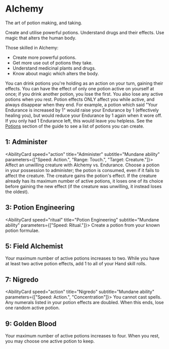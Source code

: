 # Alchemy

The art of potion making, and taking.

Create and utilise powerful potions. Understand drugs and their effects. Use magic that alters the human body.

Those skilled in Alchemy:

- Create more powerful potions.
- Get more use out of potions they take.
- Understand medicinal plants and drugs.
- Know about magic which alters the body.

You can drink potions you're holding as an action on your turn, gaining their effects. You can have the effect of only one potion active on yourself at once; if you drink another potion, you lose the first. You also lose any active potions when you rest.
Potion effects ONLY affect you while active, and always disappear when they end. For example, a potion which said "Your Endurance is increased by 1" would raise your Endurance by 1 (effectively healing you), but would reduce your Endurance by 1 again when it wore off. If you only had 1 Endurance left, this would leave you helpless.
See the [Potions](/potions) section of the guide to see a list of potions you can create.

## 1: Administer

<AbilityCard
speed="action"
title="Administer"
subtitle="Mundane ability"
parameters={["Speed: Action.", "Range: Touch.", "Target: Creature."]}>
Affect an unwilling creature with Alchemy vs. Endurance. Choose a potion in your possession to administer; the potion is consumed, even if it fails to affect the creature. The creature gains the potion's effect. If the creature already has its maximum number of active potions, it loses one of its choice before gaining the new effect (if the creature was unwilling, it instead loses the oldest).
</AbilityCard>

## 3: Potion Engineering

<AbilityCard
speed="ritual"
title="Potion Engineering"
subtitle="Mundane ability"
parameters={["Speed: Ritual."]}>
Create a potion from your known potion formulae.
</AbilityCard>

## 5: Field Alchemist

<AbilityCard
speed="enhancement"
title="Field Alchemist"
subtitle="Enhancement">
Your maximum number of active potions increases to two. While you have at least two active potion effects, add 1 to all of your Hand skill rolls.
</AbilityCard>

## 7: Nigredo

<AbilityCard
speed="action"
title="Nigredo"
subtitle="Mundane ability"
parameters={["Speed: Action.", "Concentration"]}>
You cannot cast spells. Any numerals listed in your potion effects are doubled. When this ends, lose one random active potion.
</AbilityCard>

## 9: Golden Blood

<AbilityCard
speed="enhancement"
title="Field Alchemist"
subtitle="Enhancement">
Your maximum number of active potions increases to four. When you rest, you may choose one active potion to keep.
</AbilityCard>
